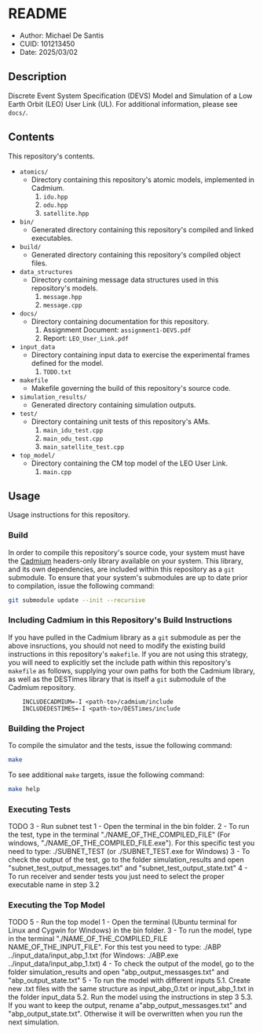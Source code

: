 # README
* Author: Michael De Santis
* CUID: 101213450
* Date: 2025/03/02

## Description
Discrete Event System Specification (DEVS) Model and Simulation of a Low Earth Orbit (LEO) User Link (UL). For additional information, please see `docs/`.

## Contents
This repository's contents.

* `atomics/`
    - Directory containing this repository's atomic models, implemented in Cadmium.
        1. `idu.hpp`
        2. `odu.hpp`
        3. `satellite.hpp`
* `bin/`
    - Generated directory containing this repository's compiled and linked executables.
* `build/`
    - Generated directory containing this repository's compiled object files.
* `data_structures`
    - Directory containing message data structures used in this repository's models.
        1. `message.hpp`
        2. `message.cpp`
* `docs/`
    - Directory containing documentation for this repository.
        1. Assignment Document: `assignment1-DEVS.pdf`
        2. Report: `LEO_User_Link.pdf`
* `input_data`
    - Directory containing input data to exercise the experimental frames defined for the model.
        1. `TODO.txt`
* `makefile`
    - Makefile governing the build of this repository's source code.
* `simulation_results/`
    - Generated directory containing simulation outputs.
* `test/` 
    - Directory containing unit tests of this repository's AMs.
        1. `main_idu_test.cpp`
        1. `main_odu_test.cpp`
        1. `main_satellite_test.cpp`
* `top_model/`
    - Directory containing the CM top model of the LEO User Link.
        1. `main.cpp`
    
## Usage
Usage instructions for this repository.

### Build
In order to compile this repository's source code, your system must have the [Cadmium](https://github.com/SimulationEverywhere/cadmium`) headers-only library available on your system. This library, and its own dependencies, are included within this repository as a `git` submodule. To ensure that your system's submodules are up to date prior to compilation, issue the following command:
```sh
git submodule update --init --recursive
```

### Including Cadmium in this Repository's Build Instructions
If you have pulled in the Cadmium library as a `git` submodule as per the above insructions, you should not need to modify the existing build instructions in this repository's `makefile`.
If you are not using this strategy, you will need to explicitly set the include path within this repository's `makefile` as follows, supplying your own paths for both the Cadmium library, as well as the DESTimes library that is itself a `git` submodule of the Cadmium repository.
```make
    INCLUDECADMIUM=-I <path-to>/cadmium/include
    INCLUDEDESTIMES=-I <path-to>/DESTimes/include
```

### Building the Project
To compile the simulator and the tests, issue the following command:
```sh
make
```
To see additional `make` targets, issue the following command:
```sh
make help
```

### Executing Tests
TODO
3 - Run subnet test
    1 - Open the terminal in the bin folder. 
    2 - To run the test, type in the terminal "./NAME_OF_THE_COMPILED_FILE" (For windows, "./NAME_OF_THE_COMPILED_FILE.exe"). 
    For this specific test you need to type:
            ./SUBNET_TEST (or ./SUBNET_TEST.exe for Windows)
    3 - To check the output of the test, go to the folder simulation_results and open  "subnet_test_output_messages.txt" and "subnet_test_output_state.txt"
4 - To run receiver and sender tests you just need to select the proper executable name in step 3.2

### Executing the Top Model
TODO
5 - Run the top model
    1 - Open the terminal (Ubuntu terminal for Linux and Cygwin for Windows) in the bin folder.
    3 - To run the model, type in the terminal "./NAME_OF_THE_COMPILED_FILE NAME_OF_THE_INPUT_FILE". For this test you need to type:
        ./ABP ../input_data/input_abp_1.txt (for Windows: ./ABP.exe ../input_data/input_abp_1.txt)
    4 - To check the output of the model, go to the folder simulation_results and open "abp_output_messasges.txt" and "abp_output_state.txt"
    5 - To run the model with different inputs
        5.1. Create new .txt files with the same structure as input_abp_0.txt or input_abp_1.txt in the folder input_data
        5.2. Run the model using the instructions in step 3
        5.3. If you want to keep the output, rename a"abp_output_messasges.txt" and "abp_output_state.txt". Otherwise it will be overwritten when you run the next simulation.

